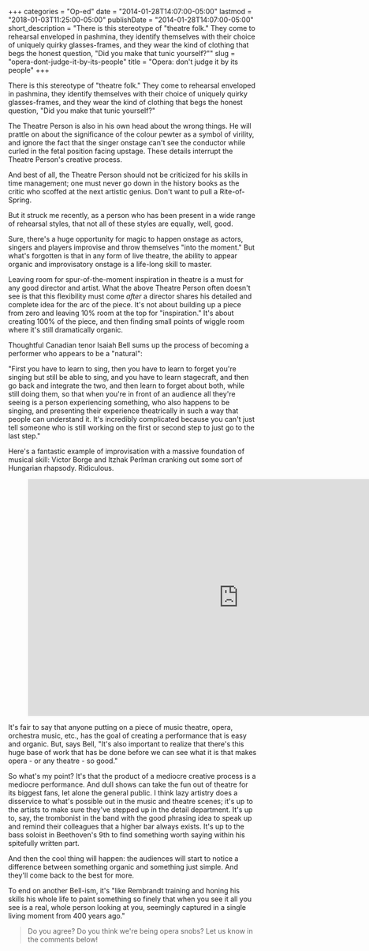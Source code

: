 +++
categories = "Op-ed"
date = "2014-01-28T14:07:00-05:00"
lastmod = "2018-01-03T11:25:00-05:00"
publishDate = "2014-01-28T14:07:00-05:00"
short_description = "There is this stereotype of &quot;theatre folk.&quot; They come to rehearsal enveloped in pashmina, they identify themselves with their choice of uniquely quirky glasses-frames, and they wear the kind of clothing that begs the honest question, &quot;Did you make that tunic yourself?&quot;"
slug = "opera-dont-judge-it-by-its-people"
title = "Opera: don&#039;t judge it by its people"
+++

There is this stereotype of "theatre folk." They come to rehearsal enveloped in pashmina, they identify themselves with their choice of uniquely quirky glasses-frames, and they wear the kind of clothing that begs the honest question, "Did you make that tunic yourself?"

The Theatre Person is also in his own head about the wrong things. He will prattle on about the significance of the colour pewter as a symbol of virility, and ignore the fact that the singer onstage can't see the conductor while curled in the fetal position facing upstage. These details interrupt the Theatre Person's creative process.

And best of all, the Theatre Person should not be criticized for his skills in time management; one must never go down in the history books as the critic who scoffed at the next artistic genius. Don't want to pull a Rite-of-Spring.

But it struck me recently, as a person who has been present in a wide range of rehearsal styles, that not all of these styles are equally, well, good.

Sure, there's a huge opportunity for magic to happen onstage as actors, singers and players improvise and throw themselves "into the moment." But what's forgotten is that in any form of live theatre, the ability to appear organic and improvisatory onstage is a life-long skill to master.

Leaving room for spur-of-the-moment inspiration in theatre is a must for any good director and artist. What the above Theatre Person often doesn't see is that this flexibility must come _after_ a director shares his detailed and complete idea for the arc of the piece. It's not about building up a piece from zero and leaving 10% room at the top for "inspiration." It's about creating 100% of the piece, and then finding small points of wiggle room where it's still dramatically organic.

Thoughtful Canadian tenor Isaiah Bell sums up the process of becoming a performer who appears to be a "natural":

"First you have to learn to sing, then you have to learn to forget you're singing but still be able to sing, and you have to learn stagecraft, and then go back and integrate the two, and then learn to forget about both, while still doing them, so that when you're in front of an audience all they're seeing is a person experiencing something, who also happens to be singing, and presenting their experience theatrically in such a way that people can understand it. It's incredibly complicated because you can't just tell someone who is still working on the first or second step to just go to the last step."

Here's a fantastic example of improvisation with a massive foundation of musical skill: Victor Borge and Itzhak Perlman cranking out some sort of Hungarian rhapsody. Ridiculous.

<figure data-type="video">
<iframe width="854" height="480" src="https://www.youtube.com/embed/Ux3lMeFaA7s" frameborder="0" gesture="media" allow="encrypted-media" allowfullscreen></iframe>
</figure>

It's fair to say that anyone putting on a piece of music theatre, opera, orchestra music, etc., has the goal of creating a performance that is easy and organic. But, says Bell, "It's also important to realize that there's this huge base of work that has be done before we can see what it is that makes opera - or any theatre - so good."

So what's my point? It's that the product of a mediocre creative process is a mediocre performance. And dull shows can take the fun out of theatre for its biggest fans, let alone the general public. I think lazy artistry does a disservice to what's possible out in the music and theatre scenes; it's up to the artists to make sure they've stepped up in the detail department. It's up to, say, the trombonist in the band with the good phrasing idea to speak up and remind their colleagues that a higher bar always exists. It's up to the bass soloist in Beethoven's 9th to find something worth saying within his spitefully written part.

And then the cool thing will happen: the audiences will start to notice a difference between something organic and something just simple. And they'll come back to the best for more.

To end on another Bell-ism, it's "like Rembrandt training and honing his skills his whole life to paint something so finely that when you see it all you see is a real, whole person looking at you, seemingly captured in a single living moment from 400 years ago."

>Do you agree? Do you think we're being opera snobs? Let us know in the comments below!
